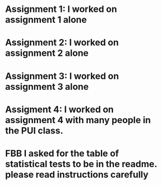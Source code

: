 # Assignment 1: I worked on assignment 1 alone

# Assignment 2: I worked on assignment 2 alone

# Assignment 3: I worked on assignment 3 alone

# Assigment 4:  I worked on assignment 4 with many people in the PUI class.  

# FBB I asked for the table of statistical tests to be in the readme. please read instructions carefully

